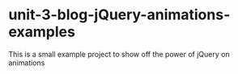 # unit-3-blog-jQuery-animations-examples
 This is a small example project to show off the power of jQuery on animations

